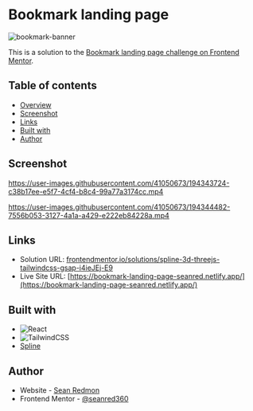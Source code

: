 # Bookmark landing page
![bookmark-banner](https://user-images.githubusercontent.com/41050673/194343577-c34123f1-29d9-4579-bd5b-3adbc6cd80be.png)

This is a solution to the [Bookmark landing page challenge on Frontend Mentor](https://www.frontendmentor.io/challenges/bookmark-landing-page-5d0b588a9edda32581d29158).

## Table of contents

- [Overview](#overview)
- [Screenshot](#screenshot)
- [Links](#links)
- [Built with](#built-with)
- [Author](#author)

## Screenshot

https://user-images.githubusercontent.com/41050673/194343724-c38b17ee-e5f7-4cf4-b8c4-99a77a3174cc.mp4

https://user-images.githubusercontent.com/41050673/194344482-7556b053-3127-4a1a-a429-e222eb84228a.mp4

## Links

- Solution URL: [frontendmentor.io/solutions/spline-3d-threejs-tailwindcss-gsap-i4ieJEj-E9](frontendmentor.io/solutions/spline-3d-threejs-tailwindcss-gsap-i4ieJEj-E9)
- Live Site URL: [https://bookmark-landing-page-seanred.netlify.app/](https://bookmark-landing-page-seanred.netlify.app/)

## Built with

- ![React](https://img.shields.io/badge/react-%2320232a.svg?style=for-the-badge&logo=react&logoColor=%2361DAFB)
- ![TailwindCSS](https://img.shields.io/badge/tailwindcss-%2338B2AC.svg?style=for-the-badge&logo=tailwind-css&logoColor=white)
- [Spline](https://spline.design/)

## Author

- Website - [Sean Redmon](seanred.io)
- Frontend Mentor - [@seanred360](https://www.frontendmentor.io/profile/seanred360)
